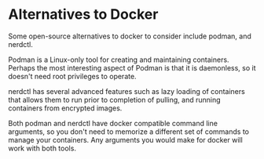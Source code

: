 # Alternatives to Docker

Some open-source alternatives to docker to consider include podman, and nerdctl.

Podman is a Linux-only tool for creating and maintaining containers. Perhaps the most interesting aspect of Podman is that it is daemonless, so it doesn't need root privileges to operate.

nerdctl has several advanced features such as lazy loading of containers that allows them to run prior to completion of pulling, and running containers from encrypted images.

Both podman and nerdctl have docker compatible command line arguments, so you don't need to memorize a different set of commands to manage your containers. Any arguments you would make for docker will work with both tools.
